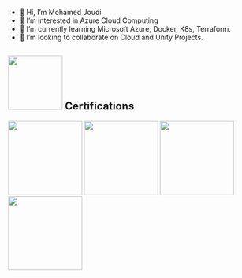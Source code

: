 - 👋 Hi, I’m Mohamed Joudi
- 👀 I’m interested in Azure Cloud Computing
- 🌱 I’m currently learning Microsoft Azure, Docker, K8s, Terraform.
- 💞️ I’m looking to collaborate on Cloud and Unity Projects.



## <img src="https://upload.wikimedia.org/wikipedia/commons/thumb/a/a8/Microsoft_Azure_Logo.svg/2048px-Microsoft_Azure_Logo.svg.png" width="110" /> Certifications

<div >
<img src="https://learn.microsoft.com/en-us/media/learn/certification/badges/microsoft-certified-fundamentals-badge.svg" width="150" />
<img src="https://certadda.com/wp-content/uploads/2020/11/azure-104.png" width="150" />
<img src="https://images.credly.com/size/680x680/images/63316b60-f62d-4e51-aacc-c23cb850089c/azure-developer-associate-600x600.png" width="150" />
<img src="https://certwizard.com/sites/default/files/2020-04/azure-devops-engineer-expert-certwizard.png" width="150" />
</div>




<!---
MedJoudi/MedJoudi is a ✨ special ✨ repository because its `README.md` (this file) appears on your GitHub profile.
You can click the Preview link to take a look at your changes.
--->
